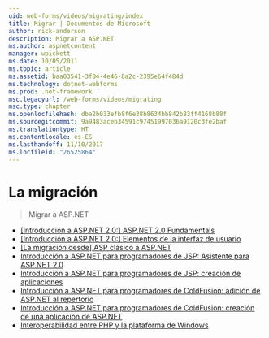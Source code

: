 ```yaml
---
uid: web-forms/videos/migrating/index
title: Migrar | Documentos de Microsoft
author: rick-anderson
description: Migrar a ASP.NET
ms.author: aspnetcontent
manager: wpickett
ms.date: 10/05/2011
ms.topic: article
ms.assetid: baa03541-3f84-4e46-8a2c-2395e64f484d
ms.technology: dotnet-webforms
ms.prod: .net-framework
msc.legacyurl: /web-forms/videos/migrating
msc.type: chapter
ms.openlocfilehash: dba2b033efb8f6e38b8634bb842b83ff4168b88f
ms.sourcegitcommit: 9a9483aceb34591c97451997036a9120c3fe2baf
ms.translationtype: HT
ms.contentlocale: es-ES
ms.lasthandoff: 11/10/2017
ms.locfileid: "26525864"
---
```

<a name="migrating"></a>La migración
====================
> Migrar a ASP.NET


- [[Introducción a ASP.NET 2.0:] ASP.NET 2.0 Fundamentals](intro-to-aspnet-20-aspnet-20-fundamentals.md)
- [[Introducción a ASP.NET 2.0:] Elementos de la interfaz de usuario](intro-to-aspnet-20-user-interface-elements.md)
- [[La migración desde] ASP clásico a ASP.NET](migrating-from-classic-asp-to-aspnet.md)
- [Introducción a ASP.NET para programadores de JSP: Asistente para ASP.NET 2.0](intro-to-aspnet-for-jsp-developers-welcome-to-aspnet-20.md)
- [Introducción a ASP.NET para programadores de JSP: creación de aplicaciones](intro-to-aspnet-for-jsp-developers-building-applications.md)
- [Introducción a ASP.NET para programadores de ColdFusion: adición de ASP.NET al repertorio](intro-to-aspnet-for-coldfusion-developers-adding-aspnet-to-your-repertoire.md)
- [Introducción a ASP.NET para programadores de ColdFusion: creación de una aplicación de ASP.NET](introduction-to-aspnet-for-coldfusion-developers-building-an-aspnet-application.md)
- [Interoperabilidad entre PHP y la plataforma de Windows](interop-between-php-and-the-windows-platform.md)

